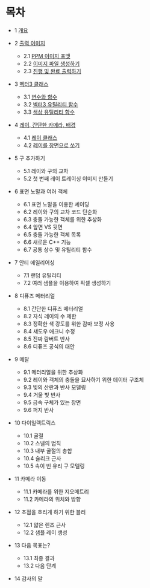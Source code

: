 # 목차

* 1 [개요](overview.md)

* 2 [출력 이미지](output_an_image.md)

    * 2.1 [PPM 이미지 포맷](output_an_image.md/#21-PPM-이미지-포맷)
    * 2.2 [이미지 파일 생성하기](output_an_image.md/#22-이미지-파일-생성하기)
    * 2.3 [진행 및 완료 출력하기](output_an_image.md/#23-진행-및-완료-출력하기)

* 3 [벡터3 클래스](the_vec3_class.md)

    * 3.1 [변수와 함수](the_vec3_class.md/#31-변수와-함수)
    * 3.2 [벡터3 유틸리티 함수](the_vec3_class.md/#32-벡터3-유틸리티-함수)
    * 3.3 [색상 유틸리티 함수](the_vec3_class.md/#33-색상-유틸리티-함수)

* 4 [레이, 간단한 카메라, 배경](rays_a_simple_camera_and_background.md)

    * 4.1 [레이 클래스](rays_a_simple_camera_and_background.md/#41-레이-클래스)
    * 4.2 [레이를 장면으로 쏘기](rays_a_simple_camera_and_background.md/#42-레이를-장면으로-쏘기)

* 5 구 추가하기

    * 5.1 레이와 구의 교차
    * 5.2 첫 번째 레이 트레이싱 이미지 만들기

* 6 표면 노말과 여러 객체

    * 6.1 표면 노말을 이용한 셰이딩
    * 6.2 레이와 구의 교차 코드 단순화
    * 6.3 충돌 가능한 객체를 위한 추상화
    * 6.4 앞면 VS 뒷면
    * 6.5 충돌 가능한 객체 목록
    * 6.6 새로운 C++ 기능
    * 6.7 공통 상수 및 유틸리티 함수

* 7 안티 에일리어싱

    * 7.1 랜덤 유틸리티
    * 7.2 여러 샘플을 이용하여 픽셀 생성하기

* 8 디퓨즈 메터리얼

    * 8.1 간단한 디퓨즈 메터리얼
    * 8.2 자식 레이의 수 제한
    * 8.3 정확한 색 강도를 위한 감마 보정 사용
    * 8.4 섀도우 애크니 수정
    * 8.5 진짜 람버트 반사
    * 8.6 디퓨즈 공식의 대안

* 9 메탈

    * 9.1 메터리얼을 위한 추상화
    * 9.2 레이와 객체의 충돌을 묘사하기 위한 데이터 구조체
    * 9.3 빛의 산란과 반사 모델링
    * 9.4 거울 빛 반사
    * 9.5 금속 구체가 있는 장면
    * 9.6 퍼지 반사

* 10 다이일렉트릭스

    * 10.1 굴절
    * 10.2 스넬의 법칙
    * 10.3 내부 굴절의 총합
    * 10.4 슐리크 근사
    * 10.5 속이 빈 유리 구 모델링

* 11 카메라 이동

    * 11.1 카메라를 위한 지오메트리
    * 11.2 카메라의 위치와 방향

* 12 초점을 흐리게 하기 위한 블러

    * 12.1 얇은 렌즈 근사
    * 12.2 샘플 레이 생성

* 13 다음 목표는?

    * 13.1 최종 결과
    * 13.2 다음 단계

* 14 감사의 말
